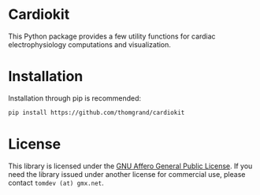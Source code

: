 # Cardiokit

This Python package provides a few utility functions for cardiac electrophysiology computations and visualization.

# Installation

Installation through pip is recommended:
```bash
pip install https://github.com/thomgrand/cardiokit
```

# License

This library is licensed under the [GNU Affero General Public License](LICENSE). 
If you need the library issued under another license for commercial use, please contact `tomdev (at) gmx.net`.
